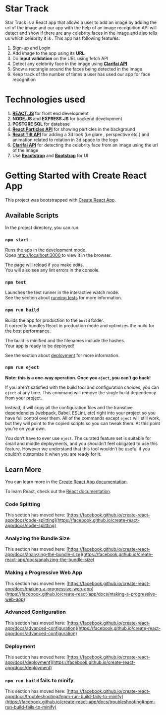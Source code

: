 # Star Track

Star Track is a React app that allows a user to add an image by adding the url of the image and our app with the help of
an image recognition API will detect and show if there are any celebrity faces in the image and also tells us which
celebrity it is . This app has following features:

1) Sign-up and Login
2) Add image to the app using its **URL**
3) Do **input validation** on the URL using fetch API 
4) Detect any celebrity face in the image using [**Clarifai API**](https://www.clarifai.com/)
5) Show a rectangle around the faces being detected in the image
6) Keep track of the number of times a user has used our app for face recognition

# Technologies used

1) [**REACT.JS**](https://reactjs.org/) for front end development
2) **NODE.JS** and **EXPRESS.JS** for backend development
3) **POSTGRE SQL** for database
4) [**React Particles API**](https://www.npmjs.com/package/react-tsparticles) for showing particles in the background
5) [**React Tilt API**](https://www.npmjs.com/package/react-tilt) for adding a 3d look (i.e glare , perspective etc.)
   and animation related to rotation in 3d space to the logo
6) [**Clarifai API**](https://www.clarifai.com/) for detecting the celebrity face from an image using the url of the
   image
7) Use [**Reactstrap**](https://reactstrap.github.io/) and [**Bootstrap**](https://getbootstrap.com/) for UI 
   

# Getting Started with Create React App

This project was bootstrapped with [Create React App](https://github.com/facebook/create-react-app).

## Available Scripts

In the project directory, you can run:

### `npm start`

Runs the app in the development mode.\
Open [http://localhost:3000](http://localhost:3000) to view it in the browser.

The page will reload if you make edits.\
You will also see any lint errors in the console.

### `npm test`

Launches the test runner in the interactive watch mode.\
See the section about [running tests](https://facebook.github.io/create-react-app/docs/running-tests) for more
information.

### `npm run build`

Builds the app for production to the `build` folder.\
It correctly bundles React in production mode and optimizes the build for the best performance.

The build is minified and the filenames include the hashes.\
Your app is ready to be deployed!

See the section about [deployment](https://facebook.github.io/create-react-app/docs/deployment) for more information.

### `npm run eject`

**Note: this is a one-way operation. Once you `eject`, you can’t go back!**

If you aren’t satisfied with the build tool and configuration choices, you can `eject` at any time. This command will
remove the single build dependency from your project.

Instead, it will copy all the configuration files and the transitive dependencies (webpack, Babel, ESLint, etc) right
into your project so you have full control over them. All of the commands except `eject` will still work, but they will
point to the copied scripts so you can tweak them. At this point you’re on your own.

You don’t have to ever use `eject`. The curated feature set is suitable for small and middle deployments, and you
shouldn’t feel obligated to use this feature. However we understand that this tool wouldn’t be useful if you couldn’t
customize it when you are ready for it.

## Learn More

You can learn more in
the [Create React App documentation](https://facebook.github.io/create-react-app/docs/getting-started).

To learn React, check out the [React documentation](https://reactjs.org/).

### Code Splitting

This section has moved
here: [https://facebook.github.io/create-react-app/docs/code-splitting](https://facebook.github.io/create-react-app/docs/code-splitting)

### Analyzing the Bundle Size

This section has moved
here: [https://facebook.github.io/create-react-app/docs/analyzing-the-bundle-size](https://facebook.github.io/create-react-app/docs/analyzing-the-bundle-size)

### Making a Progressive Web App

This section has moved
here: [https://facebook.github.io/create-react-app/docs/making-a-progressive-web-app](https://facebook.github.io/create-react-app/docs/making-a-progressive-web-app)

### Advanced Configuration

This section has moved
here: [https://facebook.github.io/create-react-app/docs/advanced-configuration](https://facebook.github.io/create-react-app/docs/advanced-configuration)

### Deployment

This section has moved
here: [https://facebook.github.io/create-react-app/docs/deployment](https://facebook.github.io/create-react-app/docs/deployment)

### `npm run build` fails to minify

This section has moved
here: [https://facebook.github.io/create-react-app/docs/troubleshooting#npm-run-build-fails-to-minify](https://facebook.github.io/create-react-app/docs/troubleshooting#npm-run-build-fails-to-minify)
